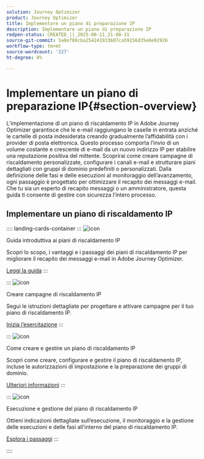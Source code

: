 ```yaml
---
solution: Journey Optimizer
product: Journey Optimizer
title: Implementare un piano di preparazione IP
description: Implementare un piano di preparazione IP
redpen-status: CREATED_||_2025-08-11_21-08-31
source-git-commit: 5a8ef88cba254241933607ca59156d35e0e92926
workflow-type: tm+mt
source-wordcount: '227'
ht-degree: 8%

---
```



# Implementare un piano di preparazione IP{#section-overview}

L’implementazione di un piano di riscaldamento IP in Adobe Journey Optimizer garantisce che le e-mail raggiungano le caselle in entrata anziché le cartelle di posta indesiderata creando gradualmente l’affidabilità con i provider di posta elettronica. Questo processo comporta l’invio di un volume costante e crescente di e-mail da un nuovo indirizzo IP per stabilire una reputazione positiva del mittente. Scoprirai come creare campagne di riscaldamento personalizzate, configurare i canali e-mail e strutturare piani dettagliati con gruppi di dominio predefiniti o personalizzati. Dalla definizione delle fasi e delle esecuzioni al monitoraggio dell’avanzamento, ogni passaggio è progettato per ottimizzare il recapito dei messaggi e-mail. Che tu sia un esperto di recapito messaggi o un amministratore, questa guida ti consente di gestire con sicurezza l’intero processo.

## Implementare un piano di riscaldamento IP

:::: landing-cards-container
:::
![icon](https://cdn.experienceleague.adobe.com/icons/book.svg)

Guida introduttiva ai piani di riscaldamento IP

Scopri lo scopo, i vantaggi e i passaggi dei piani di riscaldamento IP per migliorare il recapito dei messaggi e-mail in Adobe Journey Optimizer.

[Leggi la guida](../using/configuration/ip-warmup-gs.md)
:::

:::
![icon](https://cdn.experienceleague.adobe.com/icons/circle-play.svg)

Creare campagne di riscaldamento IP

Segui le istruzioni dettagliate per progettare e attivare campagne per il tuo piano di riscaldamento IP.

[Inizia l’esercitazione](../using/configuration/ip-warmup-campaign.md)
:::

:::
![icon](https://cdn.experienceleague.adobe.com/icons/gear.svg)

Come creare e gestire un piano di riscaldamento IP

Scopri come creare, configurare e gestire il piano di riscaldamento IP, incluse le autorizzazioni di impostazione e la preparazione dei gruppi di dominio.

[Ulteriori informazioni](../using/configuration/ip-warmup-plan.md)
:::

:::
![icon](https://cdn.experienceleague.adobe.com/icons/list-check.svg)

Esecuzione e gestione del piano di riscaldamento IP

Ottieni indicazioni dettagliate sull’esecuzione, il monitoraggio e la gestione delle esecuzioni e delle fasi all’interno del piano di riscaldamento IP.

[Esplora i passaggi](../using/configuration/ip-warmup-execution.md)
:::

::::
